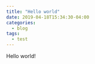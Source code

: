 ```yaml
---
title: "Hello world"
date: 2019-04-18T15:34:30-04:00
categories:
  - blog
tags:
  - test
---
```


Hello world!
